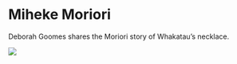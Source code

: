<!-- 
Title: Miheke Moriori - Whakatau's necklace
ID: 6 
-->

# Miheke Moriori

 Deborah Goomes shares the Moriori story of Whakatau’s necklace.

![](https://www.youtube.com/watch?v=qE5f2M7qexI)
